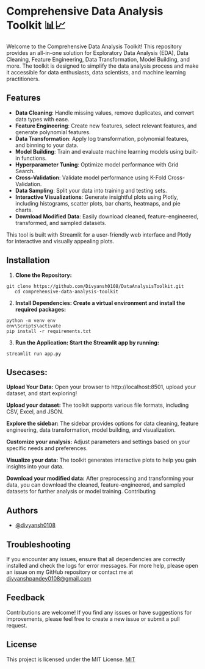 
# Comprehensive Data Analysis Toolkit 📊📈

Welcome to the Comprehensive Data Analysis Toolkit! This repository provides an all-in-one solution for Exploratory Data Analysis (EDA), Data Cleaning, Feature Engineering, Data Transformation, Model Building, and more. The toolkit is designed to simplify the data analysis process and make it accessible for data enthusiasts, data scientists, and machine learning practitioners.

## Features

- **Data Cleaning**: Handle missing values, remove duplicates, and convert data types with ease.
- **Feature Engineering**: Create new features, select relevant features, and generate polynomial features.
- **Data Transformation**: Apply log transformation, polynomial features, and binning to your data.
- **Model Building**: Train and evaluate machine learning models using built-in functions.
- **Hyperparameter Tuning**: Optimize model performance with Grid Search.
- **Cross-Validation**: Validate model performance using K-Fold Cross-Validation.
- **Data Sampling**: Split your data into training and testing sets.
- **Interactive Visualizations**: Generate insightful plots using Plotly, including histograms, scatter plots, bar charts, heatmaps, and pie charts.
- **Download Modified Data**: Easily download cleaned, feature-engineered, transformed, and sampled datasets.

This tool is built with Streamlit for a user-friendly web interface and Plotly for interactive and visually appealing plots.



## Installation

1. **Clone the Repository:**

```
git clone https://github.com/Divyansh0108/DataAnalysisToolkit.git
   cd comprehensive-data-analysis-toolkit
```

2. **Install Dependencies: Create a virtual environment and install the required packages:**
```
python -m venv env
env\Scripts\activate
pip install -r requirements.txt
```
3. **Run the Application: Start the Streamlit app by running:**
```
streamlit run app.py
```
## Usecases:

**Upload Your Data:** Open your browser to http://localhost:8501, upload your dataset, and start exploring!

**Upload your dataset:** The toolkit supports various file formats, including CSV, Excel, and JSON.

**Explore the sidebar:** The sidebar provides options for data cleaning, feature engineering, data transformation, model building, and visualization.

**Customize your analysis:** Adjust parameters and settings based on your specific needs and preferences.

**Visualize your data:** The toolkit generates interactive plots to help you gain insights into your data.

**Download your modified data:** After preprocessing and transforming your data, you can download the cleaned, feature-engineered, and sampled datasets for further analysis or model training.
Contributing
## Authors

- [@divyansh0108](https://www.github.com/divyansh0108)

## Troubleshooting

If you encounter any issues, ensure that all dependencies are correctly installed and check the logs for error messages.
For more help, please open an issue on my GitHub repository or contact me at divyanshpandey0108@gmail.com

## Feedback

Contributions are welcome! If you find any issues or have suggestions for improvements, please feel free to create a new issue or submit a pull request.

## License

This project is licensed under the MIT License.
[MIT](https://choosealicense.com/licenses/mit/)

